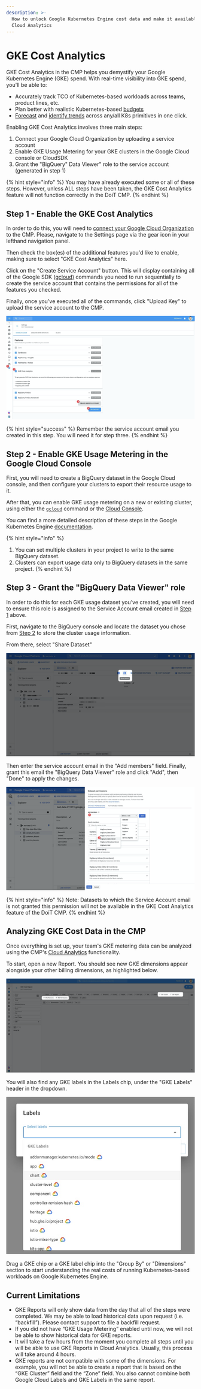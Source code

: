 ```yaml
---
description: >-
  How to unlock Google Kubernetes Engine cost data and make it available in
  Cloud Analytics
---
```


# GKE Cost Analytics

GKE Cost Analytics in the CMP helps you demystify your Google Kubernetes Engine \(GKE\) spend. With real-time visibility into GKE spend, you'll be able to:

* Accurately track TCO of Kubernetes-based workloads across teams, product lines, etc.
* Plan better with realistic Kubernetes-based [budgets](manage-budgets.md) 
* [Forecast](forecasting.md) and [identify trends](trend-analysis.md) across any/all K8s primitives in one click.

Enabling GKE Cost Analytics involves three main steps:

1. Connect your Google Cloud Organization by uploading a service account
2. Enable GKE Usage Metering for your GKE clusters in the Google Cloud console or CloudSDK
3. Grant the "BigQuery" Data Viewer" role to the service account \(generated in step 1\)

{% hint style="info" %}
You may have already executed some or all of these steps. However, unless ALL steps have been taken, the GKE Cost Analytics feature will not function correctly in the DoiT CMP.
{% endhint %}

## Step 1 - Enable the GKE Cost Analytics

In order to do this, you will need to [connect your Google Cloud Organization](../google-cloud/connect-google-cloud-service-account.md) to the CMP. Please, navigate to the Settings page via the gear icon in your lefthand navigation panel. 

Then check the box\(es\) of the additional features you'd like to enable, making sure to select "GKE Cost Analytics" here. 

Click on the "Create Service Account" button. This will display containing all of the Google SDK \([gcloud\)](https://cloud.google.com/sdk) commands you need to run sequentially to create the service account that contains the permissions for all of the features you checked.

Finally, once you've executed all of the commands, click "Upload Key" to upload the service account to the CMP.

![](../.gitbook/assets/image%20%2824%29.png)

{% hint style="success" %}
Remember the service account email you created in this step. You will need it for step three.
{% endhint %}

## Step 2 - Enable GKE Usage Metering in the Google Cloud Console

First, you will need to create a BigQuery dataset in the Google Cloud console, and then configure your clusters to export their resource usage to it.

After that, you can enable GKE usage metering on a new or existing cluster, using either the [`gcloud`](https://cloud.google.com/kubernetes-engine/docs/how-to/cluster-usage-metering#gcloud) command or the [Cloud Console](https://cloud.google.com/kubernetes-engine/docs/how-to/cluster-usage-metering#console).

You can find a more detailed description of these steps in the Google Kubernetes Engine [documentation](https://cloud.google.com/kubernetes-engine/docs/how-to/cluster-usage-metering#enabling).

{% hint style="info" %}
1. You can set multiple clusters in your project to write to the same BigQuery dataset.
2. Clusters can export usage data only to BigQuery datasets in the same project.
{% endhint %}

## Step 3 - Grant the "BigQuery Data Viewer" role

In order to do this for each GKE usage dataset you’ve created, you will need to ensure this role is assigned to the Service Account email created in [Step 1](gke-cost-analytics.md#step-1-enable-the-gke-cost-analytics-feature-in-the-doit-cmp) above.

First, navigate to the BigQuery console and locate the dataset you chose from [Step 2](gke-cost-analytics.md#step-2-enable-gke-usage-metering-in-the-google-cloud-console) to store the cluster usage information.

From there, select "Share Dataset"

![](../.gitbook/assets/image%20%2823%29.png)

Then enter the service account email in the "Add members" field. Finally, grant this email the "BigQuery Data Viewer" role and click "Add", then "Done" to apply the changes.

![](../.gitbook/assets/image%20%2825%29.png)

{% hint style="info" %}
Note: Datasets to which the Service Account email is not granted this permission will not be available in the GKE Cost Analytics feature of the DoiT CMP.
{% endhint %}

## Analyzing GKE Cost Data in the CMP

Once everything is set up, your team's GKE metering data can be analyzed using the CMP's [Cloud Analytics](create-cloud-report.md) functionality.

To start, open a new Report. You should see new GKE dimensions appear alongside your other billing dimensions, as highlighted below.

![GKE billing dimensions you can analyze in Cloud Analytics Reports](../.gitbook/assets/image%20%2831%29.png)

You will also find any GKE labels in the Labels chip, under the "GKE Labels" header in the dropdown.

![](../.gitbook/assets/image%20%2830%29.png)

Drag a GKE chip or a GKE label chip into the "Group By" or "Dimensions" section to start understanding the real costs of running Kubernetes-based workloads on Google Kubernetes Engine.

## Current Limitations

* GKE Reports will only show data from the day that all of the steps were completed. We may be able to load historical data upon request \(i.e. “backfill”\). Please contact support to file a backfill request. 
* If you did not have “GKE Usage Metering” enabled until now, we will not be able to show historical data for GKE reports. 
* It will take a few hours from the moment you complete all steps until you will be able to use GKE Reports in Cloud Analytics. Usually, this process will take around 4 hours. 
* GKE reports are not compatible with some of the dimensions. For example, you will not be able to create a report that is based on the “GKE Cluster” field and the “Zone” field. You also cannot combine both Google Cloud Labels and GKE Labels in the same report.

